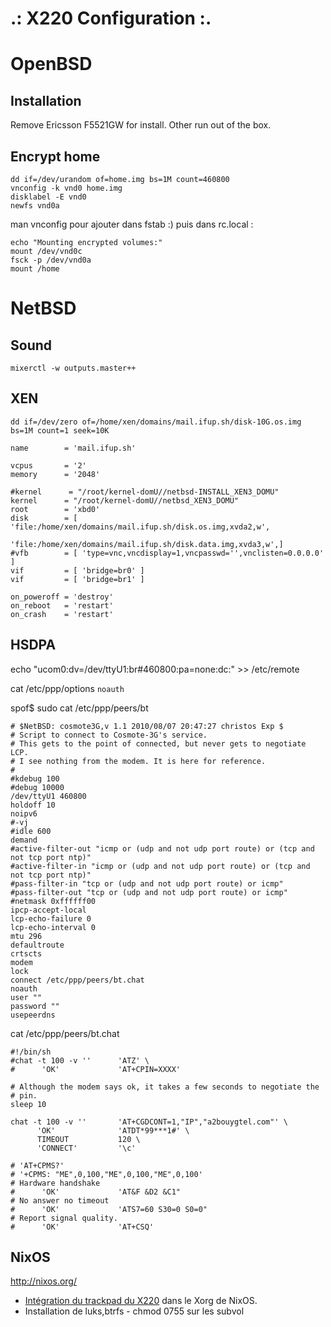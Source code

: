 .: X220 Configuration :.
========================

OpenBSD
=======

Installation
------------

Remove Ericsson F5521GW for install. Other run out of the box.

Encrypt home
------------

```
dd if=/dev/urandom of=home.img bs=1M count=460800
vnconfig -k vnd0 home.img
disklabel -E vnd0
newfs vnd0a
```

man vnconfig pour ajouter dans fstab :) puis dans rc.local : 

```
echo "Mounting encrypted volumes:"
mount /dev/vnd0c
fsck -p /dev/vnd0a
mount /home
```

NetBSD
======

Sound
-----

```mixerctl -w outputs.master++```

XEN
---

```dd if=/dev/zero of=/home/xen/domains/mail.ifup.sh/disk-10G.os.img bs=1M count=1 seek=10K```

```
name        = 'mail.ifup.sh'

vcpus       = '2'
memory      = '2048'

#kernel      = "/root/kernel-domU//netbsd-INSTALL_XEN3_DOMU"  
kernel      = "/root/kernel-domU//netbsd_XEN3_DOMU"
root        = 'xbd0'
disk        = [ 'file:/home/xen/domains/mail.ifup.sh/disk.os.img,xvda2,w',
                'file:/home/xen/domains/mail.ifup.sh/disk.data.img,xvda3,w',]
#vfb        = [ 'type=vnc,vncdisplay=1,vncpasswd='',vnclisten=0.0.0.0' ] 
vif         = [ 'bridge=br0' ]
vif         = [ 'bridge=br1' ]

on_poweroff = 'destroy'
on_reboot   = 'restart'
on_crash    = 'restart'
```



HSDPA
-----

echo "ucom0:dv=/dev/ttyU1:br#460800:pa=none:dc:" >> /etc/remote

cat /etc/ppp/options 
``` noauth ```

spof$ sudo cat /etc/ppp/peers/bt                                                                                                                                                                                                 
```
# $NetBSD: cosmote3G,v 1.1 2010/08/07 20:47:27 christos Exp $
# Script to connect to Cosmote-3G's service.
# This gets to the point of connected, but never gets to negotiate LCP.
# I see nothing from the modem. It is here for reference.
#
#kdebug 100
#debug 10000
/dev/ttyU1 460800
holdoff 10
noipv6
#-vj
#idle 600
demand
#active-filter-out "icmp or (udp and not udp port route) or (tcp and not tcp port ntp)"
#active-filter-in "icmp or (udp and not udp port route) or (tcp and not tcp port ntp)"
#pass-filter-in "tcp or (udp and not udp port route) or icmp"
#pass-filter-out "tcp or (udp and not udp port route) or icmp"
#netmask 0xffffff00
ipcp-accept-local
lcp-echo-failure 0
lcp-echo-interval 0
mtu 296
defaultroute
crtscts
modem
lock
connect /etc/ppp/peers/bt.chat
noauth
user ""
password ""
usepeerdns
```

cat /etc/ppp/peers/bt.chat                                                                                                                                                                                             
```
#!/bin/sh
#chat -t 100 -v ''      'ATZ' \
#      'OK'             'AT+CPIN=XXXX'

# Although the modem says ok, it takes a few seconds to negotiate the
# pin.
sleep 10

chat -t 100 -v ''       'AT+CGDCONT=1,"IP","a2bouygtel.com"' \
      'OK'              'ATDT*99***1#' \
      TIMEOUT           120 \
      'CONNECT'         '\c'

# 'AT+CPMS?'
# '+CPMS: "ME",0,100,"ME",0,100,"ME",0,100'
# Hardware handshake
#      'OK'             'AT&F &D2 &C1"
# No answer no timeout
#      'OK'             'ATS7=60 S30=0 S0=0"
# Report signal quality.
#      'OK'             'AT+CSQ'
```

NixOS
-----

http://nixos.org/

* [Intégration du trackpad du X220](https://github.com/41px/nixos-configuration/blob/master/x220/configuration.nix) dans le Xorg de NixOS.
* Installation de luks,btrfs - chmod 0755 sur les subvol
